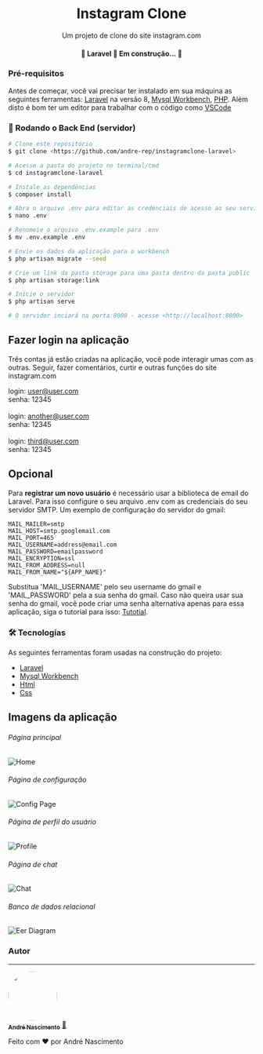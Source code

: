 <h1 align="center">Instagram Clone</h1>
<p align="center">Um projeto de clone do site instagram.com</p>

<h4 align="center"> 
	🚧  Laravel 🚀 Em construção...  🚧
</h4>

### Pré-requisitos

Antes de começar, você vai precisar ter instalado em sua máquina as seguintes ferramentas:
[Laravel](https://laravel.com/) na versão 8, [Mysql Workbench](https://www.mysql.com/products/workbench/), [PHP](https://www.php.net/).
Além disto é bom ter um editor para trabalhar com o código como [VSCode](https://code.visualstudio.com/)

### 🎲 Rodando o Back End (servidor)

```bash
# Clone este repositório
$ git clone <https://github.com/andre-rep/instagramclone-laravel>

# Acesse a pasta do projeto no terminal/cmd
$ cd instagramclone-laravel

# Instale as dependências
$ composer install

# Abra o arquivo .env para editar as credenciais de acesso ao seu servidor workbench
$ nano .env

# Renomeie o arquivo .env.example para .env
$ mv .env.example .env

# Envie os dados da aplicação para o workbench
$ php artisan migrate --seed

# Crie um link da pasta storage para uma pasta dentro da pasta public
$ php artisan storage:link

# Inicie o servidor
$ php artisan serve

# O servidor inciará na porta:8000 - acesse <http://localhost:8000>
```

## Fazer login na aplicação
Três contas já estão criadas na aplicação, você pode interagir umas com as outras. Seguir, fazer comentários, curtir e outras funções do site instagram.com

login: user@user.com\
senha: 12345\
\
login: another@user.com\
senha: 12345\
\
login: third@user.com\
senha: 12345

## Opcional

Para **registrar um novo usuário** é necessário usar a biblioteca de email do Laravel. Para isso configure o seu arquivo .env com as credenciais do seu servidor SMTP. Um exemplo de configuração do servidor do gmail:
```
MAIL_MAILER=smtp
MAIL_HOST=smtp.googlemail.com
MAIL_PORT=465
MAIL_USERNAME=address@email.com
MAIL_PASSWORD=emailpassword
MAIL_ENCRYPTION=ssl
MAIL_FROM_ADDRESS=null
MAIL_FROM_NAME="${APP_NAME}"
```
Substitua 'MAIL_USERNAME' pelo seu username do gmail e 'MAIL_PASSWORD' pela a sua senha do gmail. Caso não queira usar sua senha do gmail, você pode criar uma senha alternativa apenas para essa aplicação, siga o tutorial para isso: [Tutotial](https://support.google.com/mail/answer/185833?hl=pt-br).

### 🛠 Tecnologias

As seguintes ferramentas foram usadas na construção do projeto:

- [Laravel](https://laravel.com/)
- [Mysql Workbench](https://www.mysql.com/products/workbench/)
- [Html](https://developer.mozilla.org/pt-BR/docs/Web/HTML)
- [Css](https://developer.mozilla.org/pt-BR/docs/Web/CSS)

## Imagens da aplicação
###### Página principal

![Home](https://raw.githubusercontent.com/andre-rep/laravel-instagram-clone/master/public/andre-rep/home.png)

###### Página de configuração

![Config Page](https://raw.githubusercontent.com/andre-rep/laravel-instagram-clone/master/public/andre-rep/config-page.png)

###### Página de perfil do usuário

![Profile](https://raw.githubusercontent.com/andre-rep/laravel-instagram-clone/master/public/andre-rep/profile.png)

###### Página de chat

![Chat](https://raw.githubusercontent.com/andre-rep/laravel-instagram-clone/master/public/andre-rep/chat.png)

###### Banco de dados relacional

![Eer Diagram](https://raw.githubusercontent.com/andre-rep/laravel-instagram-clone/master/public/andre-rep/eer-diagram.png)

### Autor
---

<a href="https://github.com/andre-rep">
 <img style="border-radius:50px;" src="https://avatars.githubusercontent.com/u/36203075?v=4" width="100px;" alt=""/>
 <br />
 <sub><b>André Nascimento</b></sub></a> <a href="https://github.com/andre-rep" title="Github">🚀</a>


Feito com ❤️ por André Nascimento
